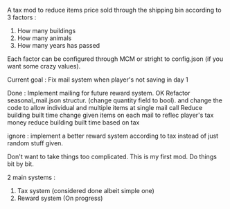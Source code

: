 A tax mod to reduce items price sold through the shipping bin according to 3 factors :
1. How many buildings
2. How many animals
3. How many years has passed

Each factor can be configured through MCM or stright to config.json (if you want some crazy values).

Current goal :
	Fix mail system when player's not saving in day 1

Done :
	Implement mailing for future reward system. OK
	Refactor seasonal_mail.json structur. (change quantity field to bool). and change the code to allow individual and multiple items at single mail call
	Reduce building built time
	change given items on each mail to reflec player's tax money
	reduce building built time based on tax

ignore :
	implement a better reward system according to tax instead of just random stuff given.

Don't want to take things too complicated. This is my first mod. Do things bit by bit.

2 main systems :
1. Tax system (considered done albeit simple one)
2. Reward system (On progress)